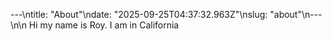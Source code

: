 ---\ntitle: "About"\ndate: "2025-09-25T04:37:32.963Z"\nslug: "about"\n---\n\n
Hi my name is Roy. I am in California

